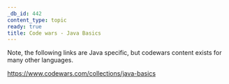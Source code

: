 ```yaml
---
_db_id: 442
content_type: topic
ready: true
title: Code wars - Java Basics
---
```


Note, the following links are Java specific, but codewars content exists for many other languages. 

https://www.codewars.com/collections/java-basics